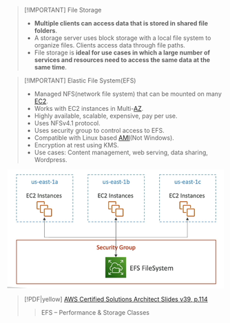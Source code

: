 
> [!IMPORTANT] File Storage
> - **Multiple clients can access data that is stored in shared file folders**.
> - A storage server uses block storage with a local file system to organize files. Clients access data through file paths.
> - File storage is **ideal for use cases in which a large number of services and resources need to access the same data at the same time**.

> [!IMPORTANT] Elastic File System(EFS)
> - Managed NFS(network file system) that can be mounted on many [EC2](AWS/Cloud%20Practitioner%20(CLF-C02)/02-Compute%20in%20the%20Cloud/01-Amazon%20Elastic%20Compute%20Cloud(EC2).md).
> - Works with EC2 instances in Multi-[AZ](AWS/Cloud%20Practitioner%20(CLF-C02)/03-Infrastructure%20and%20Realiability/02-Availability%20Zones.md).
> - Highly available, scalable, expensive, pay per use.
> - Uses NFSv4.1 protocol.
> - Uses security group to control access to EFS.
> - Compatible with Linux based [AMI](AWS/AWS%20Solutions%20Architect%20Associate%20Certification%20SAA-C03/02-EC2%20Instance%20Storage/02-AMI.md)(Not Windows).
> - Encryption at rest using KMS.
> - Use cases: Content management, web serving, data sharing, Wordpress.

![](AWS/AWS%20Solutions%20Architect%20Associate%20Certification%20SAA-C03/img/Pasted%20image%2020241105095901.png)

> [!PDF|yellow] [AWS Certified Solutions Architect Slides v39, p.114](AWS/Slides/AWS%20Certified%20Solutions%20Architect%20Slides%20v39.pdf#page=114&selection=8,0,12,29&color=yellow)
> > EFS – Performance & Storage Classes
> 
> 
